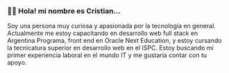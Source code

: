 ### 👋👋 Hola! mi nombre es Cristian...
Soy una persona muy curiosa y apasionada por la tecnología en general. Actualmente me estoy capacitando en desarrollo web full stack en Argentina Programa, front end en Oracle Next Education, y estoy cursando la tecnicatura superior en desarrollo web en el ISPC. Estoy buscando mí primer experiencia laboral en el mundo IT y me gustaría contar con tu apoyo. 

<!--
**veracristian89/veracristian89** is a ✨ _special_ ✨ repository because its `README.md` (this file) appears on your GitHub profile.

Here are some ideas to get you started:

- 🔭 I’m currently working on ...
- 🌱 I’m currently learning ...
- 👯 I’m looking to collaborate on ...
- 🤔 I’m looking for help with ...
- 💬 Ask me about ...
- 📫 How to reach me: ...
- 😄 Pronouns: ...
- ⚡ Fun fact: ...
-->
